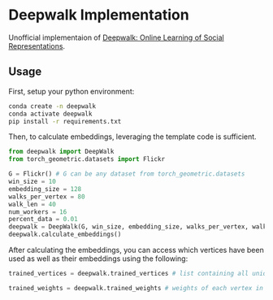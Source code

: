 # Deepwalk Implementation

Unofficial implementaion of [Deepwalk: Online Learning of Social Representations](https://arxiv.org/pdf/1403.6652.pdf).


## Usage

First, setup your python environment:

```bash
conda create -n deepwalk
conda activate deepwalk
pip install -r requirements.txt
```

Then, to calculate embeddings, leveraging the template code is sufficient.

```python
from deepwalk import DeepWalk
from torch_geometric.datasets import Flickr

G = Flickr() # G can be any dataset from torch_geometric.datasets
win_size = 10
embedding_size = 128 
walks_per_vertex = 80
walk_len = 40
num_workers = 16
percent_data = 0.01
deepwalk = DeepWalk(G, win_size, embedding_size, walks_per_vertex, walk_len, num_workers, percent_data)
deepwalk.calculate_embeddings()
```

After calculating the embeddings, you can access which vertices have been used as well as their embeddings using the following:

```python
trained_vertices = deepwalk.trained_vertices # list containing all unique vertices seen in training 

trained_weights = deepwalk.trained_weights # weights of each vertex in trained_vertices (in order.)
```